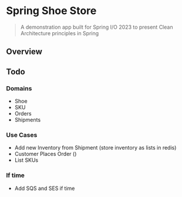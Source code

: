 # Spring Shoe Store

> A demonstration app built for Spring I/O 2023 to present Clean Architecture principles in Spring

## Overview 


## Todo

### Domains

* Shoe
* SKU
* Orders
* Shipments

### Use Cases

* Add new Inventory from Shipment (store inventory as lists in redis)
* Customer Places Order ()
* List SKUs

### If time
* Add SQS and SES if time
    